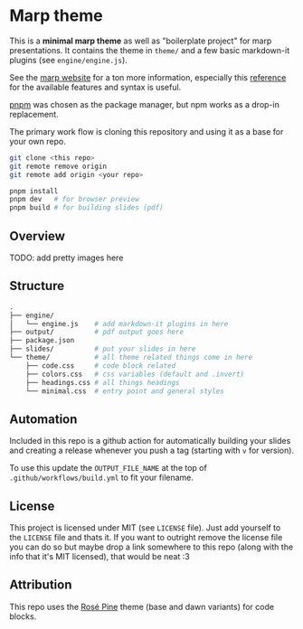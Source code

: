 # Marp theme

This is a **minimal marp theme** as well as "boilerplate project" for marp presentations.
It contains the theme in `theme/` and a few basic markdown-it plugins (see `engine/engine.js`).

See the [marp website](https://marp.app/) for a ton more information, especially this [reference](https://marpit.marp.app/) for the available features and syntax is useful.

[pnpm](https://pnpm.io) was chosen as the package manager, but npm works as a drop-in replacement.

The primary work flow is cloning this repository and using it as a base for your own repo.

```sh
git clone <this repo>
git remote remove origin
git remote add origin <your repo>

pnpm install
pnpm dev   # for browser preview
pnpm build # for building slides (pdf)
```

## Overview

TODO: add pretty images here

## Structure

```sh
.
├── engine/
│   └── engine.js    # add markdown-it plugins in here
├── output/          # pdf output goes here
├── package.json
├── slides/          # put your slides in here
└── theme/           # all theme related things come in here
    ├── code.css     # code block related
    ├── colors.css   # css variables (default and .invert)
    ├── headings.css # all things headings
    └── minimal.css  # entry point and general styles
```

## Automation

Included in this repo is a github action for automatically building your slides and creating a release whenever you push a tag (starting with `v` for version).

To use this update the `OUTPUT_FILE_NAME` at the top of `.github/workflows/build.yml` to fit your filename.

## License

This project is licensed under MIT (see `LICENSE` file).
Just add yourself to the `LICENSE` file and thats it.
If you want to outright remove the license file you can do so but maybe drop a link somewhere to this repo (along with the info that it's MIT licensed), that would be neat :3

## Attribution

This repo uses the [Rosé Pine](https://rosepinetheme.com/) theme (base and dawn variants) for code blocks.

